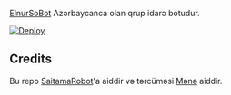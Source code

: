 [ElnurSoBot](https://t.me/ElnurSoBot) Azərbaycanca olan qrup idarə botudur.

[![Deploy](https://www.herokucdn.com/deploy/button.svg)](https://heroku.com/deploy?template=https://github.com/Mensimov/ElnurSoBot)

## Credits

Bu repo [SaitamaRobot](https://github.com/AnimeKaizoku/SaitamaRobot)'a aiddir və tərcüməsi [Mənə](https://t.me/SenanOguz) aiddir. 
